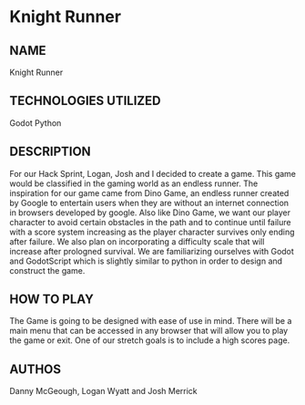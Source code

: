 # Knight Runner

## NAME
Knight Runner

## TECHNOLOGIES UTILIZED
Godot
Python

## DESCRIPTION
For our Hack Sprint, Logan, Josh and I decided to create a game. This game would be classified in the gaming world as an endless runner.
The inspiration for our game came from Dino Game, an endless runner created by Google to entertain users when they are without an
internet connection in browsers developed by google. Also like Dino Game, we want our player character to avoid certain obstacles in the path and to continue until failure with a score system increasing as the player character survives only ending after failure. We also
plan on incorporating a difficulty scale that will increase after prologned survival. We are familiarizing ourselves with Godot
and GodotScript which is slightly similar to python in order to design and construct the game.

## HOW TO PLAY
The Game is going to be designed with ease of use in mind. There will be a main menu that can be accessed in any browser that will allow you
to play the game or exit. One of our stretch goals is to include a high scores page.

## AUTHOS
Danny McGeough, Logan Wyatt and Josh Merrick
